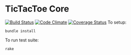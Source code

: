 TicTacToe Core
===============
[![Build Status](https://travis-ci.org/bbuchalter/tictactoe_core.png?branch=master)](https://travis-ci.org/bbuchalter/tictactoe_core)
[![Code Climate](https://codeclimate.com/github/bbuchalter/tictactoe_core.png)](https://codeclimate.com/github/bbuchalter/tictactoe_core)
[![Coverage Status](https://coveralls.io/repos/bbuchalter/tictactoe_core/badge.png)](https://coveralls.io/r/bbuchalter/tictactoe_core)
To setup:
```
bundle install
```

To run test suite:
```
rake
```